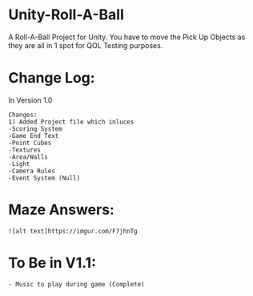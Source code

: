 # Unity-Roll-A-Ball
A Roll-A-Ball Project for Unity. You have to move the Pick Up Objects as they are all in 1 spot for QOL Testing purposes.

# Change Log:

In Version 1.0
```
Changes:
1) Added Project file which inluces
-Scoring System
-Game End Text
-Point Cubes
-Textures
-Area/Walls
-Light
-Camera Rules
-Event System (Null)
```
# Maze Answers:


```
![alt text]https://imgur.com/F7jhnTg
```



# To Be in V1.1:

```
- Music to play during game (Complete)
```
